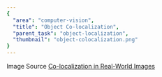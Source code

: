 ```yaml
---
{
  "area": "computer-vision",
  "title": "Object Co-localization",
  "parent_task": "object-localization",
  "thumbnail": "object-colocalization.png"
}
---
```


Image Source [Co-localization in Real-World Images](https://www.google.com/url?sa=t&rct=j&q=&esrc=s&source=web&cd=&cad=rja&uact=8&ved=2ahUKEwiasICTtZDsAhUwGKYKHdjlD_QQFjAAegQIARAB&url=http%3A%2F%2Fvision.stanford.edu%2Fpdf%2Ftang14.pdf&usg=AOvVaw2YB15ARrGzVd2q_O66J2ql)